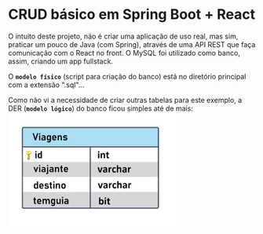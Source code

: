 
# CRUD básico em Spring Boot + React

O intuito deste projeto, não é criar uma aplicação de uso real, mas sim, praticar um pouco de Java (com Spring), através de uma API REST que faça comunicação com o React no front.
O MySQL foi utilizado como banco, assim, criando um app fullstack.

O **`modelo físico`** (script para criação do banco) está no diretório principal com a extensão ".sql"... 

Como não vi a necessidade de criar outras tabelas para este exemplo, a DER (**`modelo lógico`**) do banco ficou simples até de mais:
<img src="DER.png" alt="drawing" width="70%"/>
